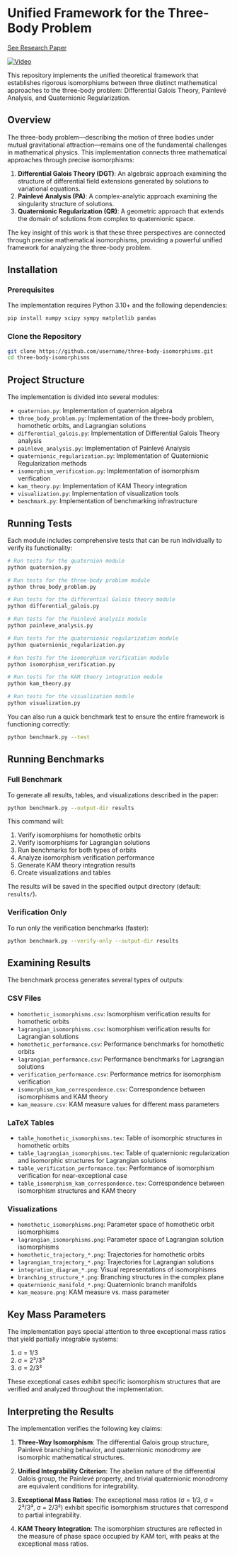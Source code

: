 # Unified Framework for the Three-Body Problem

[See Research Paper](https://docs.google.com/viewerng/viewer?url=https://framerusercontent.com/assets/4CFTLBQYF8Umlwj7IaGQ3lPJtk.pdf)

[![Video](figures/animations/video_preview.png)](figures/animations/three_body_scenarios_comparative.mp4)

This repository implements the unified theoretical framework that establishes rigorous isomorphisms between three distinct mathematical approaches to the three-body problem: Differential Galois Theory, Painlevé Analysis, and Quaternionic Regularization.

## Overview

The three-body problem—describing the motion of three bodies under mutual gravitational attraction—remains one of the fundamental challenges in mathematical physics. This implementation connects three mathematical approaches through precise isomorphisms:

1. **Differential Galois Theory (DGT)**: An algebraic approach examining the structure of differential field extensions generated by solutions to variational equations.
2. **Painlevé Analysis (PA)**: A complex-analytic approach examining the singularity structure of solutions.
3. **Quaternionic Regularization (QR)**: A geometric approach that extends the domain of solutions from complex to quaternionic space.

The key insight of this work is that these three perspectives are connected through precise mathematical isomorphisms, providing a powerful unified framework for analyzing the three-body problem.

## Installation

### Prerequisites

The implementation requires Python 3.10+ and the following dependencies:

```bash
pip install numpy scipy sympy matplotlib pandas
```

### Clone the Repository

```bash
git clone https://github.com/username/three-body-isomorphisms.git
cd three-body-isomorphisms
```

## Project Structure

The implementation is divided into several modules:

- `quaternion.py`: Implementation of quaternion algebra
- `three_body_problem.py`: Implementation of the three-body problem, homothetic orbits, and Lagrangian solutions
- `differential_galois.py`: Implementation of Differential Galois Theory analysis
- `painleve_analysis.py`: Implementation of Painlevé Analysis
- `quaternionic_regularization.py`: Implementation of Quaternionic Regularization methods
- `isomorphism_verification.py`: Implementation of isomorphism verification
- `kam_theory.py`: Implementation of KAM Theory integration
- `visualization.py`: Implementation of visualization tools
- `benchmark.py`: Implementation of benchmarking infrastructure

## Running Tests

Each module includes comprehensive tests that can be run individually to verify its functionality:

```bash
# Run tests for the quaternion module
python quaternion.py

# Run tests for the three-body problem module
python three_body_problem.py

# Run tests for the differential Galois theory module
python differential_galois.py

# Run tests for the Painlevé analysis module
python painleve_analysis.py

# Run tests for the quaternionic regularization module
python quaternionic_regularization.py

# Run tests for the isomorphism verification module
python isomorphism_verification.py

# Run tests for the KAM theory integration module
python kam_theory.py

# Run tests for the visualization module
python visualization.py
```

You can also run a quick benchmark test to ensure the entire framework is functioning correctly:

```bash
python benchmark.py --test
```

## Running Benchmarks

### Full Benchmark

To generate all results, tables, and visualizations described in the paper:

```bash
python benchmark.py --output-dir results
```

This command will:
1. Verify isomorphisms for homothetic orbits
2. Verify isomorphisms for Lagrangian solutions
3. Run benchmarks for both types of orbits
4. Analyze isomorphism verification performance
5. Generate KAM theory integration results
6. Create visualizations and tables

The results will be saved in the specified output directory (default: `results/`).

### Verification Only

To run only the verification benchmarks (faster):

```bash
python benchmark.py --verify-only --output-dir results
```

## Examining Results

The benchmark process generates several types of outputs:

### CSV Files
- `homothetic_isomorphisms.csv`: Isomorphism verification results for homothetic orbits
- `lagrangian_isomorphisms.csv`: Isomorphism verification results for Lagrangian solutions
- `homothetic_performance.csv`: Performance benchmarks for homothetic orbits
- `lagrangian_performance.csv`: Performance benchmarks for Lagrangian solutions
- `verification_performance.csv`: Performance metrics for isomorphism verification
- `isomorphism_kam_correspondence.csv`: Correspondence between isomorphisms and KAM theory
- `kam_measure.csv`: KAM measure values for different mass parameters

### LaTeX Tables
- `table_homothetic_isomorphisms.tex`: Table of isomorphic structures in homothetic orbits
- `table_lagrangian_isomorphisms.tex`: Table of quaternionic regularization and isomorphic structures for Lagrangian solutions
- `table_verification_performance.tex`: Performance of isomorphism verification for near-exceptional case
- `table_isomorphism_kam_correspondence.tex`: Correspondence between isomorphism structures and KAM theory

### Visualizations
- `homothetic_isomorphisms.png`: Parameter space of homothetic orbit isomorphisms
- `lagrangian_isomorphisms.png`: Parameter space of Lagrangian solution isomorphisms
- `homothetic_trajectory_*.png`: Trajectories for homothetic orbits
- `lagrangian_trajectory_*.png`: Trajectories for Lagrangian solutions
- `integration_diagram_*.png`: Visual representations of isomorphisms
- `branching_structure_*.png`: Branching structures in the complex plane
- `quaternionic_manifold_*.png`: Quaternionic branch manifolds
- `kam_measure.png`: KAM measure vs. mass parameter

## Key Mass Parameters

The implementation pays special attention to three exceptional mass ratios that yield partially integrable systems:

1. σ = 1/3
2. σ = 2³/3³
3. σ = 2/3²

These exceptional cases exhibit specific isomorphism structures that are verified and analyzed throughout the implementation.

## Interpreting the Results

The implementation verifies the following key claims:

1. **Three-Way Isomorphism**: The differential Galois group structure, Painlevé branching behavior, and quaternionic monodromy are isomorphic mathematical structures.

2. **Unified Integrability Criterion**: The abelian nature of the differential Galois group, the Painlevé property, and trivial quaternionic monodromy are equivalent conditions for integrability.

3. **Exceptional Mass Ratios**: The exceptional mass ratios (σ = 1/3, σ = 2³/3³, σ = 2/3²) exhibit specific isomorphism structures that correspond to partial integrability.

4. **KAM Theory Integration**: The isomorphism structures are reflected in the measure of phase space occupied by KAM tori, with peaks at the exceptional mass ratios.
